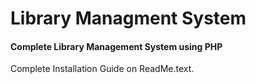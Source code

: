 # Library Managment System
#### Complete Library Management System using PHP

Complete Installation Guide on ReadMe.text.
